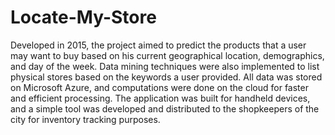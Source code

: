 # Locate-My-Store
Developed in 2015, the project aimed to predict the products that a user may want to buy based on his current geographical location, demographics, and day of the week. Data mining techniques were also implemented to list physical stores based on the keywords a user provided. All data was stored on Microsoft Azure, and computations were done on the cloud for faster and efficient processing. The application was built for handheld devices, and a simple tool was developed and distributed to the shopkeepers of the city for inventory tracking purposes.
